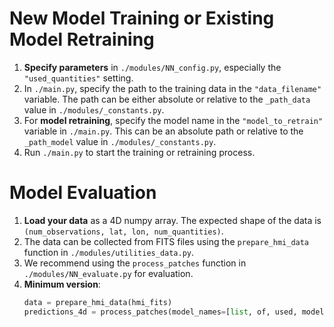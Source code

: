 # New Model Training or Existing Model Retraining

1. **Specify parameters** in `./modules/NN_config.py`, especially the `"used_quantities"` setting.
2. In `./main.py`, specify the path to the training data in the `"data_filename"` variable. The path can be either absolute or relative to the `_path_data` value in `./modules/_constants.py`.
3. For **model retraining**, specify the model name in the `"model_to_retrain"` variable in `./main.py`. This can be an absolute path or relative to the `_path_model` value in `./modules/_constants.py`.
4. Run `./main.py` to start the training or retraining process.

# Model Evaluation

1. **Load your data** as a 4D numpy array. The expected shape of the data is `(num_observations, lat, lon, num_quantities)`.
2. The data can be collected from FITS files using the `prepare_hmi_data` function in `./modules/utilities_data.py`.
3. We recommend using the `process_patches` function in `./modules/NN_evaluate.py` for evaluation.
4. **Minimum version**:
   ```python
   data = prepare_hmi_data(hmi_fits)
   predictions_4d = process_patches(model_names=[list, of, used, models], image_4d=data)
